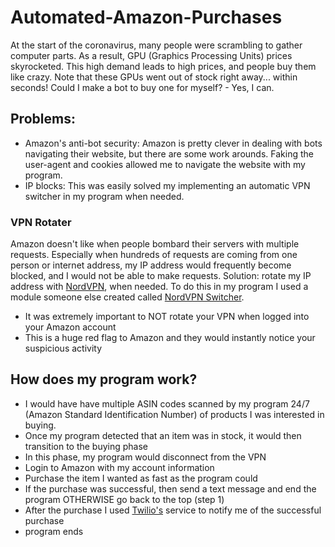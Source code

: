 # Automated-Amazon-Purchases
At the start of the coronavirus, many people were scrambling to gather computer parts. As a result, GPU (Graphics Processing Units) prices skyrocketed. This high demand leads to high prices, and people buy them like crazy. Note that these GPUs went out of stock right away... within seconds! Could I make a bot to buy one for myself? - Yes, I can.

## Problems:
- Amazon's anti-bot security: Amazon is pretty clever in dealing with bots navigating their website, but there are some work arounds. 
Faking the user-agent and cookies allowed me to navigate the website with my program. 
- IP blocks: This was easily solved my implementing an automatic VPN switcher in my program when needed.

### VPN Rotater
Amazon doesn't like when people bombard their servers with multiple requests. Especially when hundreds of requests are coming from one person or internet address, my IP address would frequently become blocked, and I would not be able to make requests. Solution: rotate my IP address with [NordVPN](https://nordvpn.com/cybersecurity-site/), when needed. To do this in my program I used a module someone else created called [NordVPN Switcher](https://pypi.org/project/nordvpn-switcher/).
- It was extremely important to NOT rotate your VPN when logged into your Amazon account
- This is a huge red flag to Amazon and they would instantly notice your suspicious activity

## How does my program work?
- I would have have multiple ASIN codes scanned by my program 24/7 (Amazon Standard Identification Number) of products I was interested in buying.
- Once my program detected that an item was in stock, it would then transition to the buying phase
- In this phase, my program would disconnect from the VPN 
- Login to Amazon with my account information
- Purchase the item I wanted as fast as the program could
- If the purchase was successful, then send a text message and end the program OTHERWISE go back to the top (step 1)
- After the purchase I used [Twilio's](https://www.twilio.com/) service to notify me of the successful purchase
- program ends
